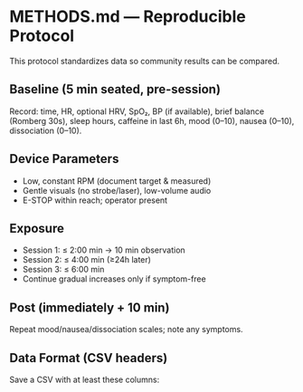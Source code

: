 # METHODS.md — Reproducible Protocol

This protocol standardizes data so community results can be compared.

## Baseline (5 min seated, pre-session)
Record: time, HR, optional HRV, SpO₂, BP (if available), brief balance (Romberg 30s), sleep hours, caffeine in last 6h, mood (0–10), nausea (0–10), dissociation (0–10).

## Device Parameters
- Low, constant RPM (document target & measured)  
- Gentle visuals (no strobe/laser), low-volume audio  
- E-STOP within reach; operator present

## Exposure
- Session 1: ≤ 2:00 min → 10 min observation  
- Session 2: ≤ 4:00 min (≥24h later)  
- Session 3: ≤ 6:00 min  
- Continue gradual increases only if symptom-free

## Post (immediately + 10 min)
Repeat mood/nausea/dissociation scales; note any symptoms.

## Data Format (CSV headers)
Save a CSV with at least these columns:


